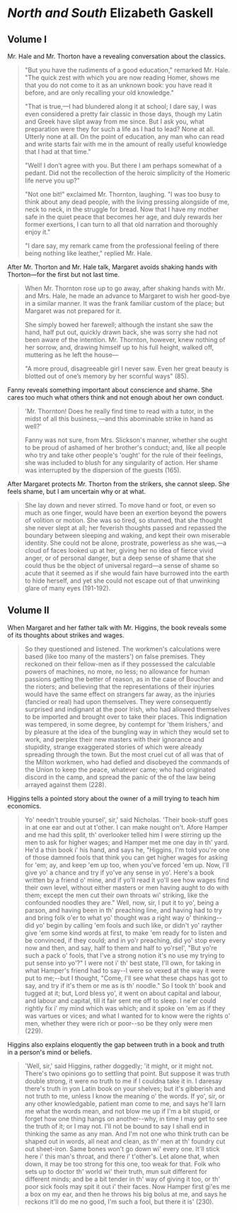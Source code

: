 # *North and South* Elizabeth Gaskell

## Volume I

Mr. Hale and Mr. Thorton have a revealing conversation about the classics.

> "But you have the rudiments of a good education," remarked Mr. Hale.  "The
> quick zest with which you are now reading Homer, shows me that you do not come
> to it as an unknown book: you have read it before, and are only recalling your
> old knowledge."
>
> "That is true,—I had blundered along it at school; I dare say, I was even
> considered a pretty fair classic in those days, though my Latin and Greek have
> slipt away from me since.  But I ask you, what preparation were they for such
> a life as I had to lead?  None at all.  Utterly none at all.  On the point of
> education, any man who can read and write starts fair with me in the amount of
> really useful knowledge that I had at that time."
>
> "Well!  I don’t agree with you.  But there I am perhaps somewhat of a pedant.
> Did not the recollection of the heroic simplicity of the Homeric life nerve
> you up?"
>
> "Not one bit!" exclaimed Mr. Thornton, laughing.  "I was too busy to think
> about any dead people, with the living pressing alongside of me, neck to neck,
> in the struggle for bread.  Now that I have my mother safe in the quiet peace
> that becomes her age, and duly rewards her former exertions, I can turn to all
> that old narration and thoroughly enjoy it."
>
> "I dare say, my remark came from the professional feeling of there being
> nothing like leather," replied Mr. Hale.

After Mr. Thorton and Mr. Hale talk,
Margaret avoids shaking hands with Thorton—for the first but not last time.

> When Mr. Thornton rose up to go away, after shaking hands with Mr. and Mrs.
> Hale, he made an advance to Margaret to wish her good-bye in a similar manner.
> It was the frank familiar custom of the place; but Margaret was not prepared
> for it.
>
> She simply bowed her farewell; although the instant she saw the hand, half put
> out, quickly drawn back, she was sorry she had not been aware of the
> intention.  Mr. Thornton, however, knew nothing of her sorrow, and, drawing
> himself up to his full height, walked off, muttering as he left the house—
>
> "A more proud, disagreeable girl I never saw.  Even her great beauty is
> blotted out of one’s memory by her scornful ways" (85).

Fanny reveals something important about conscience and shame.
She cares too much what others think and not enough about her own conduct.

> 'Mr. Thornton!  Does he really find time to read with a tutor, in the midst of
> all this business,—and this abominable strike in hand as well?'
>
> Fanny was not sure, from Mrs. Slickson's manner, whether she ought to be proud
> of ashamed of her brother's conduct; and, like all people who try and take
> other people's 'ought' for the rule of their feelings, she was included to
> blush for any singularity of action.  Her shame was interrupted by the
> dispersion of the guests (165).

After Margaret protects Mr. Thorton from the strikers, she cannot sleep.
She feels shame, but I am uncertain why or at what.

> She lay down and never stirred.  To move hand or foot, or even so much as one
> finger, would have been an exertion beyond the powers of volition or motion.
> She was so tired, so stunned, that she thought she never slept at all; her
> feverish thoughts passed and repassed the boundary between sleeping and
> waking, and kept their own miserable identity.  She could not be alone,
> prostrate, powerless as she was,—a cloud of faces looked up at her, giving her
> no idea of fierce vivid anger, or of personal danger, but a deep sense of
> shame that she could thus be the object of universal regard—a sense of shame
> so acute that it seemed as if she would fain have burrowed into the earth to
> hide herself, and yet she could not escape out of that unwinking glare of many
> eyes (191-192).

## Volume II

When Margaret and her father talk with Mr. Higgins, the book reveals some of its
thoughts about strikes and wages.

> So they questioned and listened.  The workmen's calculations were based (like
> too many of the masters') on false premises.  They reckoned on their fellow-men
> as if they possessed the calculable powers of machines, no more, no less; no
> allowance for human passions getting the better of reason, as in the case of
> Boucher and the rioters; and believing that the representations of their
> injuries would have the same effect on strangers far away, as the injuries
> (fancied or real) had upon themselves.  They were consequently surprised and
> indignant at the poor Irish, who had allowed themselves to be imported and
> brought over to take their places.  This indignation was tempered, in some
> degree, by contempt for 'them Irishers,' and by pleasure at the idea of the
> bungling way in which they would set to work, and perplex their new masters
> with their ignorance and stupidity, strange exaggerated stories of which were
> already spreading through the town.  But the most cruel cut of all was that of
> the Milton workmen, who had defied and disobeyed the commands of the Union to
> keep the peace, whatever came; who had originated discord in the camp, and
> spread the panic of the of the law being arrayed against them (228).

Higgins tells a pointed story about the owner of a mill trying to teach him
economics.

> Yo' needn't trouble yoursel', sir,' said Nicholas.  'Their book-stuff goes in
> at one ear and out at t'other. I can make nought on't.  Afore Hamper and me had
> this split, th' overlooker telled him I were stirring up the men to ask for
> higher wages; and Hamper met me one day in th' yard. He'd a thin book i' his
> hand, and says he, "Higgins, I'm told you're one of those damned fools that
> think you can get higher wages for asking for 'em; ay, and keep 'em up too,
> when you've forced 'em up.  Now, I'll give yo' a chance and try if yo've any
> sense in yo'.  Here's a book written by a friend o' mine, and if yo'll read it
> yo'll see how wages find their own level, without either masters or men having
> aught to do with them; except the men cut their own throats wi' striking, like
> the confounded noodles they are."  Well, now, sir, I put it to yo', being
> a parson, and having been in th' preaching line, and having had to try and
> bring folk o'er to what yo' thought was a right way o' thinking--did yo' begin
> by calling 'em fools and such like, or didn't yo' rayther give 'em some kind
> words at first, to make 'em ready for to listen and be convinced, if they
> could; and in yo'r preaching, did yo' stop every now and then, and say, half
> to them and half to yo'rsel',  "But yo're such a pack o' fools, that I've
> a strong notion it's no use my trying to put sense into yo'?"  I were not i'
> th' best state, I'll own, for taking in what Hamper's friend had to say--I
> were so vexed at the way it were put to me;--but I thought, "Come, I'll see
> what these chaps has got to say, and try if it's them or me as is th' noodle."
> So I took th' book and tugged at it; but, Lord bless yo', it went on about
> capital and labour, and labour and capital, till it fair sent me off to sleep.
> I ne'er could rightly fix i' my mind which was which; and it spoke on 'em as
> if they was vartues or vices; and what I wanted for to know were the rights o'
> men, whether they were rich or poor--so be they only were men (229).

Higgins also explains eloquently the gap between truth in a book and truth in
a person's mind or beliefs.

> 'Well, sir,' said Higgins, rather doggedly; 'it might, or it might not.
> There's two opinions go to settling that point.  But suppose it was truth
> double strong, it were no truth to me if I couldna take it in.  I daresay
> there's truth in yon Latin book on your shelves; but it's gibberish and not
> truth to me, unless I know the meaning o' the words.  If yo', sir, or any
> other knowledgable, patient man come to me, and says he'll larn me what the
> words mean, and not blow me up if I'm a bit stupid, or forget how one thing
> hangs on another--why, in time I may get to see the truth of it; or I may not.
> I'll not be bound to say I shall end in thinking the same as any man.  And I'm
> not one who think truth can be shaped out in words, all neat and clean, as th'
> men at th' foundry cut out sheet-iron.  Same bones won't go down wi' every
> one.  It'll stick here i' this man's throat, and there i' t'other's.  Let
> alone that, when down, it may be too strong for this one, too weak for that.
> Folk who sets up to doctor th' world wi' their truth, mun suit different for
> different minds; and be a bit tender in th' way of giving it too, or th' poor
> sick fools may spit it out i' their faces.  Now Hamper first gi'es me a box on
> my ear, and then he throws his big bolus at me, and says he reckons it'll do
> me no good, I'm such a fool, but there it is' (230).

